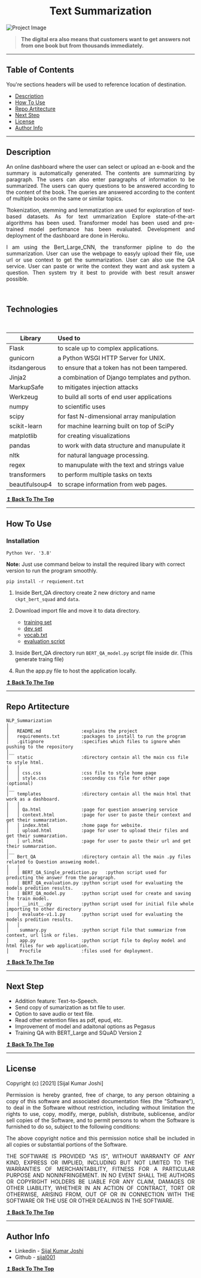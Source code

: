 <h1 align="center"> <strong>Text Summarization</strong> </h1>


![Project Image](https://image.freepik.com/free-photo/black-male-student-underlining-important-information-textbook-using-pencil-while-making-history-research-university-canteen-during-lunch-phone-coffee-food-resting-table_273609-7535.jpg)

> <p> <strong> The digital era also means that customers want to get answers not from one book but from thousands immediately. </strong> </p>

---

## **Table of Contents**
You're sections headers will be used to reference location of destination.

- [Description](#description)
- [How To Use](#how-to-use)
- [Repo Artitecture](#repo-artitecture)
- [Next Step](#next-step)
- [License](#license)
- [Author Info](#author-info)

---

## **Description**

<p align="justify">
An online dashboard where the user can select or upload an e-book and the summary is automatically generated. The contents are summarizing by paragraph. The users can also enter paragraphs of information to be summarized. The users can query questions to be answered according to the content of the book. The queries are answered according to the content of multiple books on the same or similar topics.  
</p>
<p align="justify">
Ttokenization, stemming and lemmatization are used for exploration of text-based datasets. As for text ummarization Explore state-of-the-art algorithms has been used.
Transformer model has been used and pre-trained model perfomance has been evaluated. Development and deployment of the dashboard are done in Heroku.
</p>

<p align="justify">
I am using the Bert_Large_CNN, the transformer pipline to do the summarization. User can use the webpage to easyly upload their file, use url or use context to get the summarization.
User can also use the QA service. User can paste or write the context they want and ask system a question. Then system try it best to provide with best result answer possible.
</p>

<br/>

## **Technologies**
<br/>

| Library       | Used to                                        |
| ------------- | :----------------------------------------------|
| Flask         | to scale up to complex applications.           |
| gunicorn      | a Python WSGI HTTP Server for UNIX.            |
| itsdangerous  | to ensure that a token has not been tampered.  |
| Jinja2        | a combination of Django templates and python.  |
| MarkupSafe    | to mitigates injection attacks                 |
| Werkzeug      | to build all sorts of end user applications    |
| numpy         | to scientific uses                             |
| scipy         | for fast N-dimensional array manipulation      |
| scikit-learn  | for machine learning built on top of SciPy     |
| matplotlib    | for creating visualizations                    |
| pandas        | to work with data structure and manupulate it  |
| nltk          | for natural language processing.               |
| regex         | to manupulate with the text and strings value  |
| transformers  | to perform multiple tasks on texts             |
| beautifulsoup4| to scrape information from web pages.          |

[**↥ Back To The Top**](#table-of-contents)

---

## **How To Use**

### **Installation** 

`Python Ver. '3.8'`

**Note:** Just use command below to install the required libary with correct version to run the program smoothly.

`pip install -r requiement.txt`


1. Inside Bert_QA directory create 2 new drictory and name `ckpt_bert_squad` and `data`.
2. Download import file and move it to data directory.
    * [training set](https://drive.google.com/file/d/1zwSjQX2gNb2EYldVoR5sCibnSDz9DQtH/view?usp=sharing)
    * [dev set](https://drive.google.com/file/d/1YjCrVa3906b4KCWTQu3KySY7gE1CPqpC/view?usp=sharing)
    * [vocab.txt](https://drive.google.com/file/d/1kp8ApuoHSjROy0Rca0BNQ6YrnbpRtYCk/view?usp=sharing)
    * [evaluation script](https://drive.google.com/file/d/1DKhqdc8tdMnZ4EzLtW2zuG0Pf6z6H3vF/view?usp=sharing )

3. Inside Bert_QA directory run `BERT_QA_model.py` script file inside dir. (This generate traing file)
3. Run the app.py file to host the application locally.


[**↥ Back To The Top**](#table-of-contents)

---

## **Repo Artitecture**
```
NLP_Summarization
│
│   README.md               :explains the project
│   requirements.txt        :packages to install to run the program
│   .gitignore              :specifies which files to ignore when pushing to the repository
│__   
│   static                  :directory contain all the main css file to style html.
│   │
│   │ css.css               :css file to style home page
│   │ style.css             :seconday css file for other page (optional)
│__   
│   templates               :directory contain all the main html that work as a dashboard.
│   │
│   │ Qa.html               :page for question answering service
│   │ context.html          :page for user to paste their context and get their summarzation.
│   │ index.html            :home page for website.
│   │ upload.html           :page for user to upload their files and get their summarzation.
│   │ url.html              :page for user to paste their url and get their summarzation.
│__   
│   Bert_QA                 :directory contain all the main .py files related to Question answeing model.
│   │
│   │ BERT_QA_Single_prediction.py   :python script used for predicting the answer from the paragraph.
│   │ BERT_QA_evaluation.py :python script used for evaluating the models predition results.
│   │ BERT_QA_model.py      :python script used for create and saving the train model.
│   │ __init__.py           :python script used for initial file whole importing to other directory
│   │ evaluate-v1.1.py	    :python script used for evaluating the models predition results.
│   │
│	 summary.py             :python script file that summarize from context, url link or files.
│	 app.py                 :python script file to deploy model and html files for web application.
│	 Procfile               :files used for deployment.
```

[**↥ Back To The Top**](#table-of-contents)

---

## **Next Step**

- Addition feature: Text-to-Speech.
- Send copy of sumarization as txt file to user.
- Option to save audio or text file.
- Read other extention files as pdf, epud, etc.
- Improvement of model and adaitonal options as Pegasus
- Training QA with BERT_Large and SQuAD Version 2

[**↥ Back To The Top**](#table-of-contents)

---
## **License**

Copyright (c) [2021] [Sijal Kumar Joshi]

<p align="justify">
Permission is hereby granted, free of charge, to any person obtaining a copy
of this software and associated documentation files (the "Software"), to deal
in the Software without restriction, including without limitation the rights
to use, copy, modify, merge, publish, distribute, sublicense, and/or sell
copies of the Software, and to permit persons to whom the Software is
furnished to do so, subject to the following conditions:
</p>
<p align="justify">
The above copyright notice and this permission notice shall be included in all
copies or substantial portions of the Software.
</p>
<p align="justify">
THE SOFTWARE IS PROVIDED "AS IS", WITHOUT WARRANTY OF ANY KIND, EXPRESS OR
IMPLIED, INCLUDING BUT NOT LIMITED TO THE WARRANTIES OF MERCHANTABILITY,
FITNESS FOR A PARTICULAR PURPOSE AND NONINFRINGEMENT. IN NO EVENT SHALL THE
AUTHORS OR COPYRIGHT HOLDERS BE LIABLE FOR ANY CLAIM, DAMAGES OR OTHER
LIABILITY, WHETHER IN AN ACTION OF CONTRACT, TORT OR OTHERWISE, ARISING FROM,
OUT OF OR IN CONNECTION WITH THE SOFTWARE OR THE USE OR OTHER DEALINGS IN THE
SOFTWARE.
</p>

[**↥ Back To The Top**](#table-of-contents)

---

## **Author Info**

- Linkedin - [Sijal Kumar Joshi](https://twitter.com/jamesqquick)
- Github   - [sijal001](https://github.com/sijal001)

[**↥ Back To The Top**](#table-of-contents)
